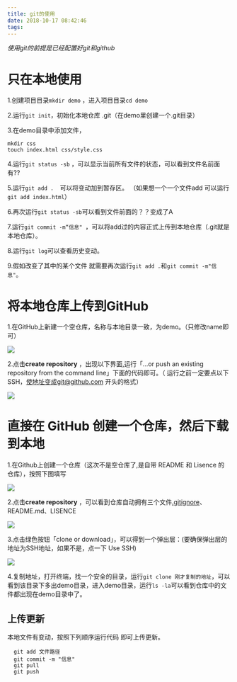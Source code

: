 ```yaml
---
title: git的使用
date: 2018-10-17 08:42:46
tags:
---
```

  *使用git的前提是已经配置好git和github*

# 只在本地使用

1.创建项目目录`mkdir demo` ，进入项目目录`cd demo`

2.运行`git init`，初始化本地仓库 .git（在demo里创建一个.git目录）

3.在demo目录中添加文件，
  ```
  mkdir css
  touch index.html css/style.css
  ```

  4.运行`git status -sb` ，可以显示当前所有文件的状态，可以看到文件名前面有??

  5.运行`git add .  `可以将变动加到暂存区。 （如果想一个一个文件add 可以运行`git add index.html`）

  6.再次运行`git status -sb`可以看到文件前面的？？变成了A

  7.运行`git commit -m“信息" `，可以将add过的内容正式上传到本地仓库（.git就是本地仓库）。
  
  8.运行`git log`可以查看历史变动。

  9.假如改变了其中的某个文件 就需要再次运行`git add .`和`git commit -m"信息"`。

  # 将本地仓库上传到GitHub

  1.在GitHub上新建一个空仓库，名称与本地目录一致，为demo。（只修改name即可）

  ![](https://upload-images.jianshu.io/upload_images/9617841-c746b266aa0240f2.png?imageMogr2/auto-orient/strip%7CimageView2/2/w/1240)

  2.点击**create repository** ，出现以下界面,运行「…or push an existing repository from the command line」下面的代码即可。（ 运行之前一定要点以下SSH，使地址变成git@github.com 开头的格式）

  ![](https://upload-images.jianshu.io/upload_images/9617841-f81f5e4958105146.png?imageMogr2/auto-orient/strip%7CimageView2/2/w/1240)

  # 直接在 GitHub 创建一个仓库，然后下载到本地

  1.在Github上创建一个仓库（这次不是空仓库了,是自带 README 和 Lisence 的仓库），按照下图填写

  ![](https://upload-images.jianshu.io/upload_images/9617841-75d12846896c9d72.png?imageMogr2/auto-orient/strip%7CimageView2/2/w/1240)

  2.点击**create repository** ，可以看到仓库自动拥有三个文件[.gitignore](http://gitbook.liuhui998.com/4_1.html)、README.md、LISENCE

  ![](https://upload-images.jianshu.io/upload_images/9617841-1a47890c0afedfde.png?imageMogr2/auto-orient/strip%7CimageView2/2/w/1240)

  3.点击绿色按钮「clone or download」，可以得到一个弹出层：(要确保弹出层的地址为SSH地址，如果不是，点一下 Use SSH)

  ![](https://upload-images.jianshu.io/upload_images/9617841-b14ec58a6d2cadf9.png?imageMogr2/auto-orient/strip%7CimageView2/2/w/1240)

  4.复制地址，打开终端，找一个安全的目录，运行`git clone 刚才复制的地址`，可以看到该目录下多出demo目录，进入demo目录，运行`ls -la`可以看到仓库中的文件都出现在demo目录中了。

  ## 上传更新

本地文件有变动，按照下列顺序运行代码 即可上传更新。

```
  git add 文件路径
  git commit -m "信息"
  git pull 
  git push
```
 


